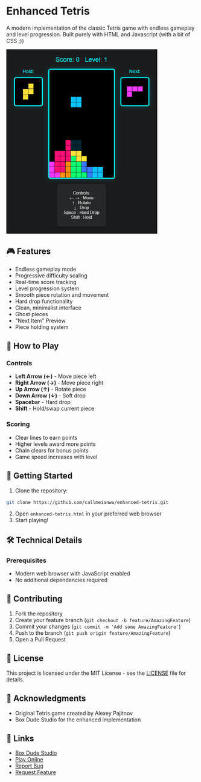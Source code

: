 # Enhanced Tetris
A modern implementation of the classic Tetris game with endless gameplay and level progression. Built purely with HTML and Javascript (with a bit of CSS ;))

<img src="./samp-img.png" alt="Game Preview" width="400">

## 🎮 Features
- Endless gameplay mode
- Progressive difficulty scaling
- Real-time score tracking
- Level progression system
- Smooth piece rotation and movement
- Hard drop functionality
- Clean, minimalist interface
- Ghost pieces
- "Next Item" Preview
- Piece holding system

## 🎯 How to Play
### Controls
- **Left Arrow (←)** - Move piece left
- **Right Arrow (→)** - Move piece right
- **Up Arrow (↑)** - Rotate piece
- **Down Arrow (↓)** - Soft drop
- **Spacebar** - Hard drop
- **Shift** - Hold/swap current piece

### Scoring
- Clear lines to earn points
- Higher levels award more points
- Chain clears for bonus points
- Game speed increases with level

## 🚀 Getting Started
1. Clone the repository:
```bash
git clone https://github.com/callmeianwu/enhanced-tetris.git
```
2. Open `enhanced-tetris.html` in your preferred web browser
3. Start playing!

## 🛠️ Technical Details
### Prerequisites
- Modern web browser with JavaScript enabled
- No additional dependencies required

## 🤝 Contributing
1. Fork the repository
2. Create your feature branch (`git checkout -b feature/AmazingFeature`)
3. Commit your changes (`git commit -m 'Add some AmazingFeature'`)
4. Push to the branch (`git push origin feature/AmazingFeature`)
5. Open a Pull Request

## 📝 License
This project is licensed under the MIT License - see the [LICENSE](LICENSE) file for details.

## 🙏 Acknowledgments
- Original Tetris game created by Alexey Pajitnov
- Box Dude Studio for the enhanced implementation

## 🔗 Links
- [Box Dude Studio](https://boxdudestudio.itch.io/)
- [Play Online](https://boxdudestudio.itch.io/endless-tetris)
- [Report Bug](https://github.com/callmeianwu/enhanced-tetris/issues)
- [Request Feature](https://github.com/callmeianwu/enhanced-tetris/issues)
